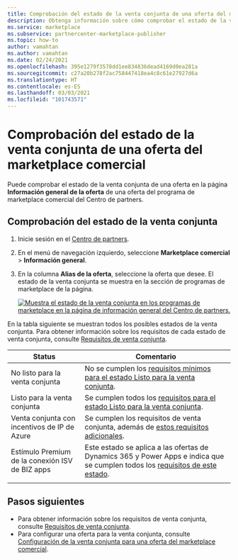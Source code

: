 ```yaml
---
title: Comprobación del estado de la venta conjunta de una oferta del marketplace comercial | Azure Marketplace
description: Obtenga información sobre cómo comprobar el estado de la venta conjunta de una oferta en el marketplace comercial de Microsoft.
ms.service: marketplace
ms.subservice: partnercenter-marketplace-publisher
ms.topic: how-to
author: vamahtan
ms.author: vamahtan
ms.date: 02/24/2021
ms.openlocfilehash: 395e1279f3578dd1ee834836dead4169d0ea281a
ms.sourcegitcommit: c27a20b278f2ac758447418ea4c8c61e27927d6a
ms.translationtype: HT
ms.contentlocale: es-ES
ms.lasthandoff: 03/03/2021
ms.locfileid: "101743571"
---
```

# <a name="verify-co-sell-status-of-a-commercial-marketplace-offer"></a>Comprobación del estado de la venta conjunta de una oferta del marketplace comercial

Puede comprobar el estado de la venta conjunta de una oferta en la página **Información general de la oferta** de una oferta del programa de marketplace comercial del Centro de partners.

## <a name="verify-co-sell-status"></a>Comprobación del estado de la venta conjunta

1. Inicie sesión en el [Centro de partners](https://partner.microsoft.com/dashboard/home).
1. En el menú de navegación izquierdo, seleccione **Marketplace comercial** > **Información general**.
1. En la columna **Alias de la oferta**, seleccione la oferta que desee. El estado de la venta conjunta se muestra en la sección de programas de marketplace de la página.

    [![Muestra el estado de la venta conjunta en los programas de marketplace en la página de información general del Centro de partners.](./media/co-sell/co-sell-status.png)](./media//co-sell/co-sell-status.png#lightbox)

En la tabla siguiente se muestran todos los posibles estados de la venta conjunta. Para obtener información sobre los requisitos de cada estado de venta conjunta, consulte [Requisitos de venta conjunta](co-sell-requirements.md).

| Status | Comentario |
| ------------ | ------------- |
| No listo para la venta conjunta | No se cumplen los [requisitos mínimos para el estado Listo para la venta conjunta](#requirements-for-co-sell-ready-status). |
| Listo para la venta conjunta | Se cumplen todos los [requisitos para el estado Listo para la venta conjunta](#requirements-for-co-sell-ready-status). |
| Venta conjunta con incentivos de IP de Azure | Se cumplen los requisitos de venta conjunta, además de [estos requisitos adicionales](#requirements-for-IP-Co-sell-incentivized-status). |
| Estímulo Premium de la conexión ISV de BIZ apps  | Este estado se aplica a las ofertas de Dynamics 365 y Power Apps e indica que se cumplen todos los [requisitos de este estado](#requirements-for-biz-apps-isv-connect-premium-incentive-status). |
|||

## <a name="next-steps"></a>Pasos siguientes

- Para obtener información sobre los requisitos de venta conjunta, consulte [Requisitos de venta conjunta](co-sell-requirements.md).
- Para configurar una oferta para la venta conjunta, consulte [Configuración de la venta conjunta para una oferta del marketplace comercial](commercial-marketplace-co-sell.md).
